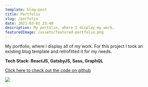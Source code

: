 ```yaml
---
template: blog-post
title: Portfolio
slug: /porfolio
date: 2021-03-01 23:40
description: My portolio, where I display my work.
featuredImage: /assets/featured-portfolio.png
---
```


My portfolio, where I display all of my work. For this project I took an existing blog template and retrofitted it for my needs.

<strong>Tech Stack: ReactJS, GatsbyJS, Sass, GraphQL</strong>

[Click here to check out the code on github](https://github.com/josepwil/portfolio)

![](/assets/portfolio-post.png)
